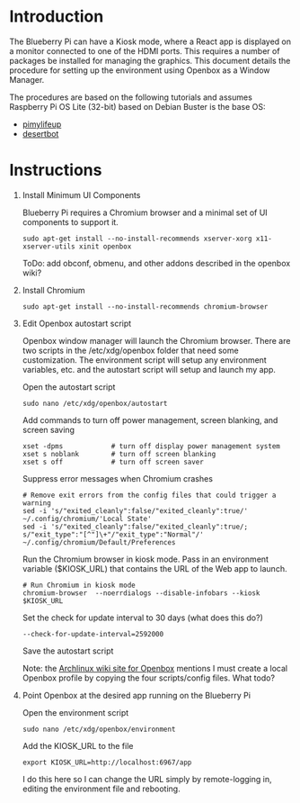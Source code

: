 # Introduction

The Blueberry Pi can have a Kiosk mode, where a React app is displayed on a monitor connected to one of the HDMI ports. This requires a number of packages be installed for managing the graphics. This document details the procedure for setting up the environment using Openbox as a Window Manager.

The procedures are based on the following tutorials and assumes Raspberry Pi OS Lite (32-bit) based on Debian Buster is the base OS:

- [pimylifeup](https://pimylifeup.com/raspberry-pi-kiosk/)
- [desertbot](https://desertbot.io/blog/raspberry-pi-touchscreen-kiosk-setup)

# Instructions

1. Install Minimum UI Components

    Blueberry Pi requires a Chromium browser and a minimal set of UI components to support it.

    ```
    sudo apt-get install --no-install-recommends xserver-xorg x11-xserver-utils xinit openbox
    ```

    ToDo: add obconf, obmenu, and other addons described in the openbox wiki?

2. Install Chromium

    ```
    sudo apt-get install --no-install-recommends chromium-browser
    ```

3. Edit Openbox autostart script

    Openbox window manager will launch the Chromium browser. There are two scripts in the /etc/xdg/openbox folder that need some customization. The environment script will setup any environment variables, etc. and the autostart script will setup and launch my app.

    Open the autostart script

    ```
    sudo nano /etc/xdg/openbox/autostart
    ```

    Add commands to turn off power management, screen blanking, and screen saving

    ```
    xset -dpms            # turn off display power management system  
    xset s noblank        # turn off screen blanking  
    xset s off            # turn off screen saver  
    ```

    Suppress error messages when Chromium crashes

    ```
    # Remove exit errors from the config files that could trigger a warning  
    sed -i 's/"exited_cleanly":false/"exited_cleanly":true/' ~/.config/chromium/'Local State'
    sed -i 's/"exited_cleanly":false/"exited_cleanly":true/; s/"exit_type":"[^"]\+"/"exit_type":"Normal"/' ~/.config/chromium/Default/Preferences
    ```

    Run the Chromium browser in kiosk mode. Pass in an environment variable ($KIOSK_URL) that contains the URL of the Web app to launch.

    ```
    # Run Chromium in kiosk mode
    chromium-browser  --noerrdialogs --disable-infobars --kiosk $KIOSK_URL
    ```

    Set the check for update interval to 30 days (what does this do?)

    ```
    --check-for-update-interval=2592000
    ```

    Save the autostart script

    Note: the [Archlinux wiki site for Openbox](https://wiki.archlinux.org/title/openbox) mentions I must create a local Openbox profile by copying the four scripts/config files. What todo?

4. Point Openbox at the desired app running on the Blueberry Pi

    Open the environment script

    ```
    sudo nano /etc/xdg/openbox/environment
    ```

    Add the KIOSK_URL to the file

    ```
    export KIOSK_URL=http://localhost:6967/app
    ```

    I do this here so I can change the URL simply by remote-logging in, editing the environment file and rebooting.